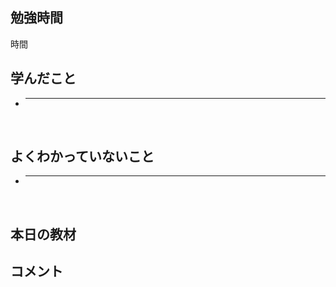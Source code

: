 ## 勉強時間
時間　<!-- 15分はキリが悪いので繰り下げる -->
<!--　ChatAIにコピペ用
に開始し、（からまで休憩）、に終了した場合の稼働時間を計算して少数表記で書いてください。カッコ内に時間が書かれていない場合はカッコ内を無視してください。また、無駄を省きたいので必要な情報のみ書いてください。
-->



## 学んだこと
- ****
<br>
<!-- 複数ある場合は***で区切る -->



## よくわかっていないこと
- ****
<br>
<!-- 複数ある場合は***で区切る -->



<!-- paizaラーニング用
## 理解できなかったチャプター
****
- レッスン
  - チャプター
-->



## 本日の教材
[]()



## コメント



<!--
> [!NOTE]
> 使用用途例：補足説明や関連情報を提供するとき。

> [!TIP]
> 使用用途例：便利なショートカットやテクニックを共有するとき

> [!IMPORTANT]
> 使用用途例：ユーザーが必ず知っておくべき情報を強調するとき。

> [!WARNING]
> 使用用途例：緊急の対応が必要な事態を通知するとき。

> [!CAUTION]
> 使用用途例：ユーザーが慎重に検討すべき事項を指摘するとき。
-->
